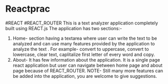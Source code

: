 # Reactprac
#REACT #REACT_ROUTER
This is a text analyzer application completely built using REACT.js 
The application has two sections:-
1. Home- section having a textarea where user can write the text to be analyzed and can use many features provided by the application to analyze the text .
For example- convert to uppercase, convert to lowercase, clear text, caplitalize first letter of every word and copy.
2. About- It has few information about the application.
It is a single page react application but user can navigate between home page and about page because of REACT_ROUTER.
NOTE- Still many more features can be added into the application, you are welcome to give suggestions.
